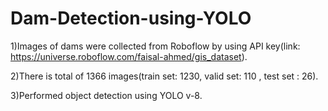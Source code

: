 # Dam-Detection-using-YOLO
1)Images of dams were collected from Roboflow by using API key(link: https://universe.roboflow.com/faisal-ahmed/gis_dataset).

2)There is total of 1366 images(train set: 1230, valid set: 110 , test set : 26).

3)Performed object detection using YOLO v-8.
